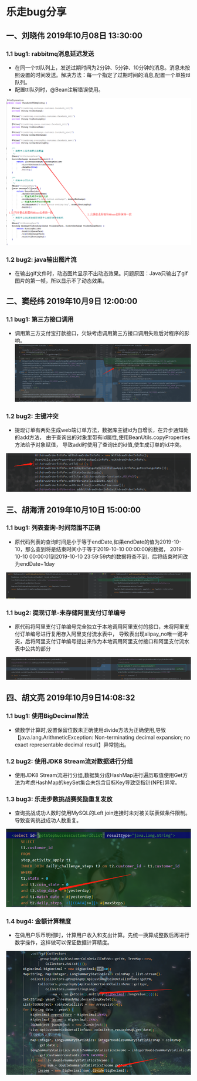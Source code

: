# 乐走bug分享

## 一、刘晓伟  2019年10月08日 13:30:00

### 1.1 bug1: rabbitmq消息延迟发送

* 在同一个ttl队列上，发送过期时间为2分钟、5分钟、10分钟的消息。消息未按照设置的时间发送。解决方法：每一个指定了过期时间的消息,配置一个单独ttl队列。
* 配置ttl队列时，@Bean注解错误使用。

![](./images/1.png)

### 1.2 bug2: java输出图片流

* 在输出gif文件时，动态图片显示不出动态效果。问题原因：Java只输出了gif图片的第一帧，所以显示不了动态效果。


## 二、窦经纬  2019年10月9日 12:00:00 

### 1.1 bug1: 第三方接口调用

* 调用第三方支付宝打款接口，欠缺考虑调用第三方接口调用失败后对程序的影响。
![](./images/2.png)

### 1.2 bug2: 主键冲突

* 提现订单有两处生成web端订单方法，数据库主键id为自增长，在异步通知处的add方法，
  由于查询出的对象里带有id属性,使用BeanUtils.copyProperties方法给予对象赋值，
  导致add时使用了查询出的id值,使生成订单的id冲突。
  
![](./images/3.png)

## 三、胡海清  2019年10月10日 15:00:00
### 1.1 bug1: 列表查询-时间范围不正确
* 原代码列表的查询时间是小于等于endDate,如果endDate的值为2019-10-10，那么查到将是结束时间小于等于2019-10-10 00:00:00的数据，
  2019-10-10 00:00:01到2019-10-10 23:59:59内的数据将查不到，后将结束时间改为endDate+1day
  
![](./images/4.png)

### 1.1 bug2: 提现订单-未存储阿里支付订单编号
* 原代码将阿里支付订单编号完全独立于本地调用阿里支付的接口，未将阿里支付订单编号进行复用存入阿里支付流水表中，
  导致表出现alipay_no唯一键冲突，后将阿里支付订单编号提出来作为本地调用阿里支付接口和阿里支付流水表中公共的部分
  
![](./images/5.png)

## 四、胡文亮  2019年10月9日14:08:32

### 1.1 bug1: 使用BigDecimal除法

* 做数学计算时,设置保留位数未正确使用divide方法为正确使用,导致【java.lang.ArithmeticException: Non-terminating decimal expansion; no exact representable decimal result】异常抛出。

### 1.2 bug2: 使用JDK8 Stream流对数据进行分组 

* 使用JDK8 Stream流进行分组,数据集分成HashMap进行遍历取值使用Get方法为考虑HashMap的keySet集合未包含目标Key导致空指针(NPE)异常。 

### 1.3 bug3: 乐走步数挑战赛奖励重复发放

* 查询挑战成功人数时使用MySQL的Left join连接时未对被关联表做条件限制。导致查询挑战成功人数重复。

![](./images/6.png)
 
### 1.4 bug4: 金额计算精度
 
* 在做用户乐币明细时，计算用户收入和支出计算。先统一换算成整数后再进行数学操作，这样做可以保证数据计算精度。

![](./images/7.png)